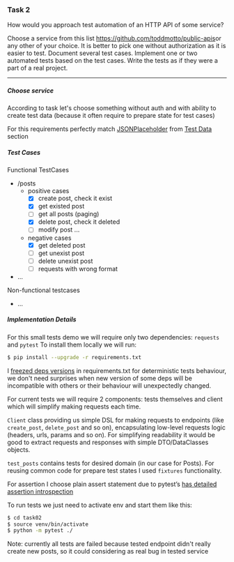 ### Task 2

How would you approach test automation of an HTTP API of some service? 

Choose a service from this list ​https://github.com/toddmotto/public-apis ​or any other of your choice. It is better to pick one without authorization as it is easier to test.
Document several test cases. Implement one or two automated tests based on the test cases. Write the tests as if they were a part of a real project.

----

##### Choose service

According to task let's choose something without auth and with ability to create test data (because it often require to prepare state for test cases)

For this requirements perfectly match [JSONPlaceholder](http://jsonplaceholder.typicode.com/) from [Test Data](https://github.com/public-apis/public-apis#test-data) section


##### Test Cases
Functional TestCases
* /posts
    * positive cases
        * [x] create post, check it exist
        * [x] get existed post
        * [ ] get all posts (paging)
        * [x] delete post, check it deleted
        * [ ] modify post ...
    * negative cases
        * [x] get deleted post
        * [ ] get unexist post
        * [ ] delete unexist post
        * [ ] requests with wrong format
* ...

Non-functional testcases
- ...


##### Implementation Details

For this small tests demo we will require only two dependencies: `requests` and `pytest`
To install them locally we will run:
```sh
$ pip install --upgrade -r requirements.txt
```

I [freezed deps versions](requirements.txt) in requirements.txt for deterministic tests behaviour, we don't need surprises when new version of some deps will be incompatible with others or their behaviour will unexpectedly changed. 


For current tests we will require 2 components: tests themselves and client which will simplify making requests each time.

`Client` class providing us simple DSL for making requests to endpoints (like `create_post`, `delete_post` and so on), encapsulating low-level requests logic (headers, urls, params and so on). For simplifying readability it would be good to extract requests and responses with simple DTO/DataClasses objects.

`test_posts` contains tests for desired domain (in our case for Posts). For reusing common code for prepare test states I used `fixtures` functionality. 

For assertion I choose plain assert statement due to pytest’s [has detailed assertion introspection](https://docs.pytest.org/en/stable/assert.html#assertion-introspection-details)


To run tests we just need to activate env and start them like this:
```sh
$ cd task02 
$ source venv/bin/activate
$ python -m pytest ./
```

Note: currently all tests are failed because tested endpoint didn't really create new posts, so it could considering as real bug in tested service
